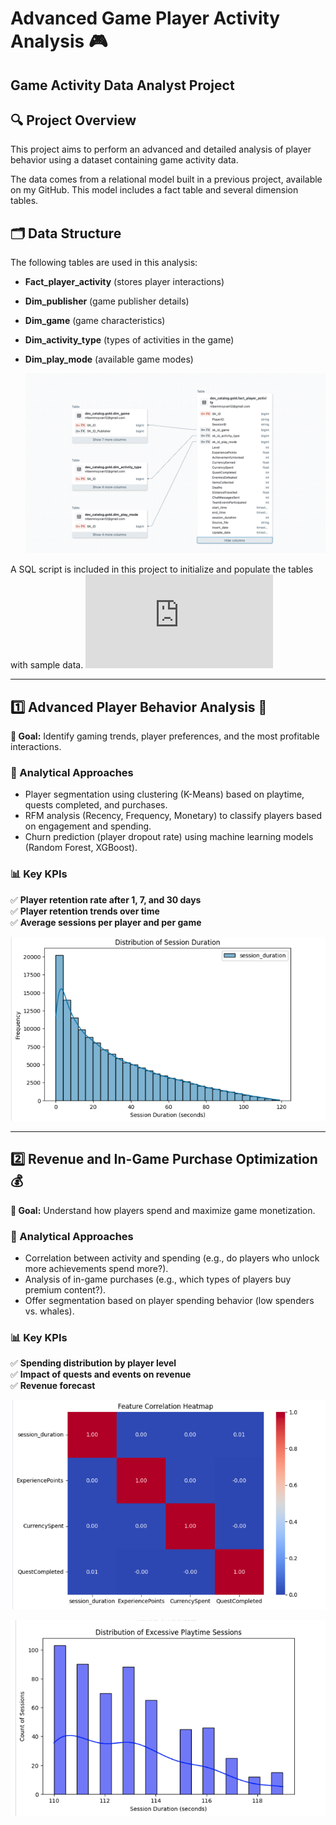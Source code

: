 
#  Advanced Game Player Activity Analysis 🎮

## **Game Activity Data Analyst Project**  

## 🔍 Project Overview
This project aims to perform an advanced and detailed analysis of player behavior using a dataset containing game activity data.

The data comes from a relational model built in a previous project, available on my GitHub. This model includes a fact table and several dimension tables.

## 🗂 Data Structure
The following tables are used in this analysis:
- **Fact_player_activity** (stores player interactions)
- **Dim_publisher** (game publisher details)
- **Dim_game** (game characteristics)
- **Dim_activity_type** (types of activities in the game)
- **Dim_play_mode** (available game modes)

  ![data-model](https://github.com/pmbemmo/Advanced-Analysis-Phyton/blob/b5fbfb5c4004523630a1cdc298acb43f7276f2fe/Games-Activity-Analysis/requirements/data-model.png)

A SQL script is included in this project to initialize and populate the tables with sample data. ![init_database.sql](https://github.com/pmbemmo/Advanced-Analysis-Phyton/blob/4353ccc25a6b9b4cebc869075d6473e5c8cde225/Games-Activity-Analysis/requirements/init_database.sql)

---

## 1️⃣ Advanced Player Behavior Analysis 🎯
**📌 Goal:** Identify gaming trends, player preferences, and the most profitable interactions.

### 🔹 Analytical Approaches
- Player segmentation using clustering (K-Means) based on playtime, quests completed, and purchases.
- RFM analysis (Recency, Frequency, Monetary) to classify players based on engagement and spending.
- Churn prediction (player dropout rate) using machine learning models (Random Forest, XGBoost).

### 📊 Key KPIs
✅ **Player retention rate after 1, 7, and 30 days**  
✅ **Player retention trends over time**  
✅ **Average sessions per player and per game**  

![Distribution of Session Duration](https://github.com/pmbemmo/Advanced-Analysis-Phyton/blob/b5fbfb5c4004523630a1cdc298acb43f7276f2fe/Games-Activity-Analysis/requirements/Distribution%20of%20Session%20Duration.png)

---

## 2️⃣ Revenue and In-Game Purchase Optimization 💰
**📌 Goal:** Understand how players spend and maximize game monetization.

### 🔹 Analytical Approaches
- Correlation between activity and spending (e.g., do players who unlock more achievements spend more?).
- Analysis of in-game purchases (e.g., which types of players buy premium content?).
- Offer segmentation based on player spending behavior (low spenders vs. whales).

### 📊 Key KPIs
✅ **Spending distribution by player level**  
✅ **Impact of quests and events on revenue**  
✅ **Revenue forecast**

![Feature Correlation Heatmap](https://github.com/pmbemmo/Advanced-Analysis-Phyton/blob/4353ccc25a6b9b4cebc869075d6473e5c8cde225/Games-Activity-Analysis/requirements/Feature%20Correlation%20Heatmap.png)

![Distribution of Excessive Playtime Sessions](https://github.com/pmbemmo/Advanced-Analysis-Phyton/blob/4353ccc25a6b9b4cebc869075d6473e5c8cde225/Games-Activity-Analysis/requirements/Distribution%20of%20Excessive%20Playtime%20Sessions.png)

